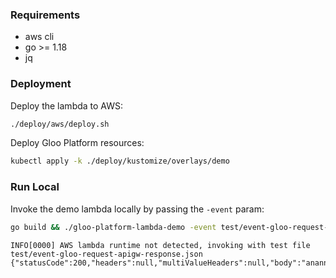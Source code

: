 

### Requirements

* aws cli
* go >= 1.18
* jq

### Deployment

Deploy the lambda to AWS:

```bash
./deploy/aws/deploy.sh
```

Deploy Gloo Platform resources:

```bash
kubectl apply -k ./deploy/kustomize/overlays/demo
```

### Run Local

Invoke the demo lambda locally by passing the `-event` param:

```bash
go build && ./gloo-platform-lambda-demo -event test/event-gloo-request-apigw-response.json
```

```
INFO[0000] AWS lambda runtime not detected, invoking with test file test/event-gloo-request-apigw-response.json 
{"statusCode":200,"headers":null,"multiValueHeaders":null,"body":"anannab"}
```